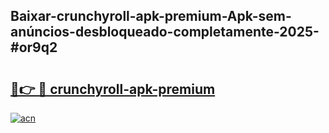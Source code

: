 ## Baixar-crunchyroll-apk-premium-Apk-sem-anúncios-desbloqueado-completamente-2025-#or9q2

# <h2><a href="https://ainizakaria.my?title=crunchyroll-apk-premium&ref=20M">🔗👉 🔴 crunchyroll-apk-premium</a></h2>

[![acn](https://github.com/user-attachments/assets/0f9c940e-d8b0-45ae-aac7-cd30a18b3e1c)](https://ainizakaria.my?title=crunchyroll-apk-premium&ref=20M)

